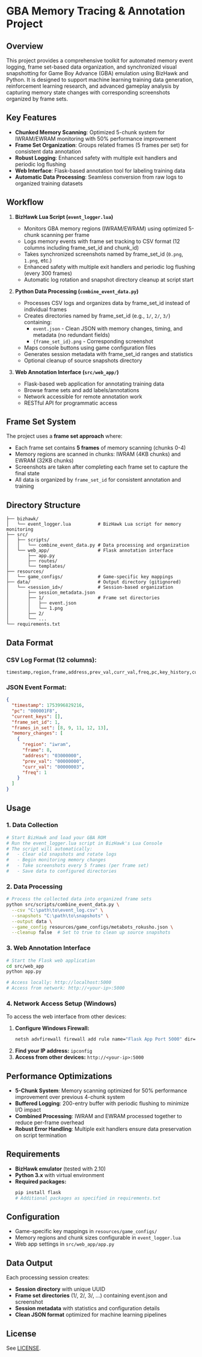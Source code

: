 # GBA Memory Tracing & Annotation Project

## Overview
This project provides a comprehensive toolkit for automated memory event logging, frame set-based data organization, and synchronized visual snapshotting for Game Boy Advance (GBA) emulation using BizHawk and Python. It is designed to support machine learning training data generation, reinforcement learning research, and advanced gameplay analysis by capturing memory state changes with corresponding screenshots organized by frame sets.

## Key Features
- **Chunked Memory Scanning**: Optimized 5-chunk system for IWRAM/EWRAM monitoring with 50% performance improvement
- **Frame Set Organization**: Groups related frames (5 frames per set) for consistent data annotation
- **Robust Logging**: Enhanced safety with multiple exit handlers and periodic log flushing
- **Web Interface**: Flask-based annotation tool for labeling training data
- **Automatic Data Processing**: Seamless conversion from raw logs to organized training datasets

## Workflow
1. **BizHawk Lua Script (`event_logger.lua`)**
   - Monitors GBA memory regions (IWRAM/EWRAM) using optimized 5-chunk scanning per frame
   - Logs memory events with frame set tracking to CSV format (12 columns including frame_set_id and chunk_id)
   - Takes synchronized screenshots named by frame_set_id (`0.png`, `1.png`, etc.)
   - Enhanced safety with multiple exit handlers and periodic log flushing (every 300 frames)
   - Automatic log rotation and snapshot directory cleanup at script start

2. **Python Data Processing (`combine_event_data.py`)**
   - Processes CSV logs and organizes data by frame_set_id instead of individual frames
   - Creates directories named by frame_set_id (e.g., `1/`, `2/`, `3/`) containing:
     - `event.json` - Clean JSON with memory changes, timing, and metadata (no redundant fields)
     - `{frame_set_id}.png` - Corresponding screenshot
   - Maps console buttons using game configuration files
   - Generates session metadata with frame_set_id ranges and statistics
   - Optional cleanup of source snapshots directory

3. **Web Annotation Interface (`src/web_app/`)**
   - Flask-based web application for annotating training data
   - Browse frame sets and add labels/annotations
   - Network accessible for remote annotation work
   - RESTful API for programmatic access

## Frame Set System
The project uses a **frame set approach** where:
- Each frame set contains **5 frames** of memory scanning (chunks 0-4)
- Memory regions are scanned in chunks: IWRAM (4KB chunks) and EWRAM (32KB chunks)
- Screenshots are taken after completing each frame set to capture the final state
- All data is organized by `frame_set_id` for consistent annotation and training

## Directory Structure
```
├── bizhawk/
│   └── event_logger.lua          # BizHawk Lua script for memory monitoring
├── src/
│   ├── scripts/
│   │   └── combine_event_data.py # Data processing and organization
│   └── web_app/                  # Flask annotation interface
│       ├── app.py
│       ├── routes/
│       └── templates/
├── resources/
│   └── game_configs/             # Game-specific key mappings
├── data/                         # Output directory (gitignored)
│   └── <session_id>/             # Session-based organization
│       ├── session_metadata.json
│       ├── 1/                    # Frame set directories
│       │   ├── event.json
│       │   └── 1.png
│       ├── 2/
│       └── ...
└── requirements.txt
```

## Data Format

### CSV Log Format (12 columns):
```
timestamp,region,frame,address,prev_val,curr_val,freq,pc,key_history,current_keys,frame_set_id,chunk_id
```

### JSON Event Format:
```json
{
  "timestamp": 1753996829216,
  "pc": "000001F8",
  "current_keys": [],
  "frame_set_id": 1,
  "frames_in_set": [8, 9, 11, 12, 13],
  "memory_changes": [
    {
      "region": "iwram",
      "frame": 8,
      "address": "03000000",
      "prev_val": "00000000",
      "curr_val": "00000003",
      "freq": 1
    }
  ]
}
```

## Usage

### 1. Data Collection
```bash
# Start BizHawk and load your GBA ROM
# Run the event_logger.lua script in BizHawk's Lua Console
# The script will automatically:
#   - Clear old snapshots and rotate logs
#   - Begin monitoring memory changes
#   - Take screenshots every 5 frames (per frame set)
#   - Save data to configured directories
```

### 2. Data Processing
```bash
# Process the collected data into organized frame sets
python src/scripts/combine_event_data.py \
  --csv "C:\path\to\event_log.csv" \
  --snapshots "C:\path\to\snapshots" \
  --output data \
  --game_config resources/game_configs/metabots_rokusho.json \
  --cleanup false  # Set to true to clean up source snapshots
```

### 3. Web Annotation Interface
```bash
# Start the Flask web application
cd src/web_app
python app.py

# Access locally: http://localhost:5000
# Access from network: http://<your-ip>:5000
```

### 4. Network Access Setup (Windows)
To access the web interface from other devices:
1. **Configure Windows Firewall:**
   ```cmd
   netsh advfirewall firewall add rule name="Flask App Port 5000" dir=in action=allow protocol=TCP localport=5000
   ```
2. **Find your IP address:** `ipconfig`
3. **Access from other devices:** `http://<your-ip>:5000`

## Performance Optimizations
- **5-Chunk System**: Memory scanning optimized for 50% performance improvement over previous 4-chunk system
- **Buffered Logging**: 200-entry buffer with periodic flushing to minimize I/O impact
- **Combined Processing**: IWRAM and EWRAM processed together to reduce per-frame overhead
- **Robust Error Handling**: Multiple exit handlers ensure data preservation on script termination

## Requirements
- **BizHawk emulator** (tested with 2.10)
- **Python 3.x** with virtual environment
- **Required packages:**
  ```bash
  pip install flask
  # Additional packages as specified in requirements.txt
  ```

## Configuration
- Game-specific key mappings in `resources/game_configs/`
- Memory regions and chunk sizes configurable in `event_logger.lua`
- Web app settings in `src/web_app/app.py`

## Data Output
Each processing session creates:
- **Session directory** with unique UUID
- **Frame set directories** (1/, 2/, 3/, ...) containing event.json and screenshot
- **Session metadata** with statistics and configuration details
- **Clean JSON format** optimized for machine learning pipelines

## License
See [LICENSE](LICENSE).

